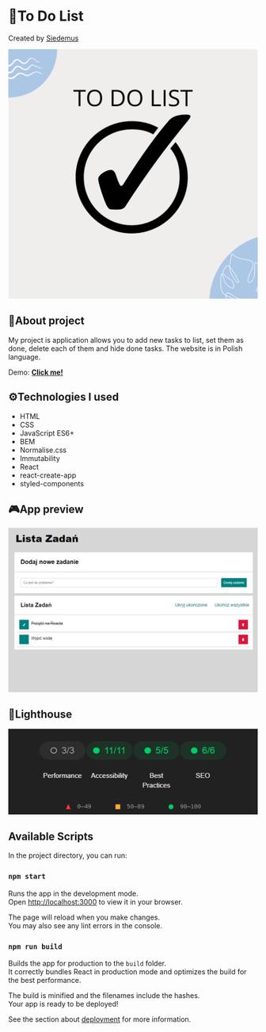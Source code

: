 # 📝To Do List

Created by [Siedemus](https://github.com/Siedemus)

<img src="public\images\bg.png" alt="bg">

## 🤔About project

My project is application allows you to add new tasks to list, set them as done, delete each of them and hide done tasks. The website is in Polish language.

Demo: [**Click me!**](https://siedemus.github.io/to-do-list-react/)

## ⚙️Technologies I used

- HTML
- CSS
- JavaScript ES6+
- BEM
- Normalise.css
- Immutability
- React
- react-create-app
- styled-components

## 🎮App preview

<img src="public\images\ss.png" alt="ss">

## 🔦Lighthouse

<img src="public\images\lighthouse.png" alt="lighthouse">

## Available Scripts

In the project directory, you can run:

### `npm start`

Runs the app in the development mode.\
Open [http://localhost:3000](http://localhost:3000) to view it in your browser.

The page will reload when you make changes.\
You may also see any lint errors in the console.

### `npm run build`

Builds the app for production to the `build` folder.\
It correctly bundles React in production mode and optimizes the build for the best performance.

The build is minified and the filenames include the hashes.\
Your app is ready to be deployed!

See the section about [deployment](https://facebook.github.io/create-react-app/docs/deployment) for more information.